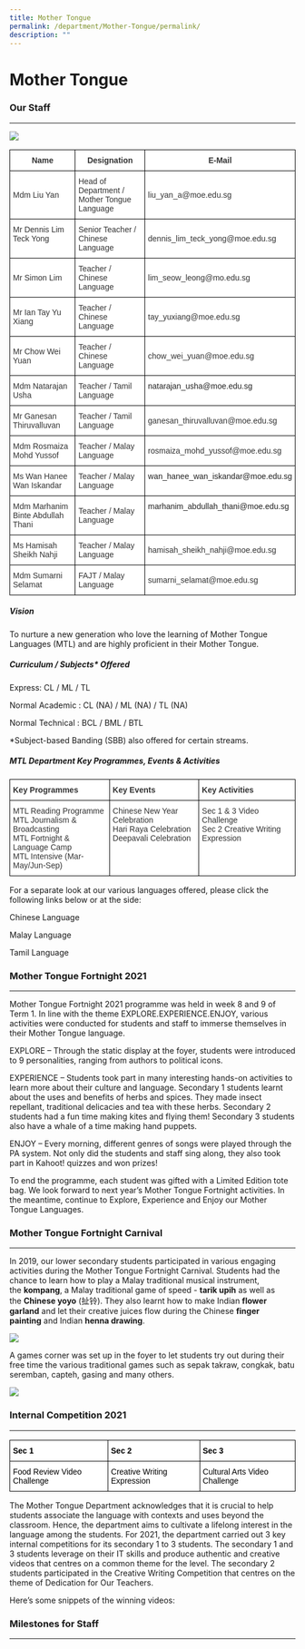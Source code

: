 ```yaml
---
title: Mother Tongue
permalink: /department/Mother-Tongue/permalink/
description: ""
---
```

Mother Tongue
=============

### Our Staff
---------

![](/images/MTL%20Dept%20Teachers%20Day%20Lunch.jpeg)


<style type="text/css">
.tg  {border-collapse:collapse;border-spacing:0;}
.tg td{border-color:black;border-style:solid;border-width:1px;font-family:Arial, sans-serif;font-size:14px;
  overflow:hidden;padding:10px 5px;word-break:normal;}
.tg th{border-color:black;border-style:solid;border-width:1px;font-family:Arial, sans-serif;font-size:14px;
  font-weight:normal;overflow:hidden;padding:10px 5px;word-break:normal;}
.tg .tg-apyk{background-color:#FFF;color:#333;font-weight:bold;text-align:center;vertical-align:top}
.tg .tg-citn{background-color:#FFF;color:#333;text-align:left;vertical-align:top}
.tg .tg-7fd7{background-color:#FFF;color:#333;text-align:left;vertical-align:middle}
.tg .tg-4y7b{background-color:#FFF;color:rgba(0, 0, 0, 0.87);text-align:left;vertical-align:top}
</style>
<table class="tg">
<thead>
  <tr>
    <th class="tg-apyk">Name</th>
    <th class="tg-apyk">Designation </th>
    <th class="tg-apyk">E-Mail </th>
  </tr>
</thead>
<tbody>
  <tr>
    <td class="tg-7fd7">Mdm Liu Yan</td>
    <td class="tg-7fd7">Head of Department / Mother Tongue Language </td>
    <td class="tg-7fd7">liu_yan_a@moe.edu.sg </td>
  </tr>
  <tr>
    <td class="tg-citn">Mr Dennis Lim Teck Yong</td>
    <td class="tg-7fd7">Senior Teacher / Chinese Language </td>
    <td class="tg-7fd7">dennis_lim_teck_yong@moe.edu.sg</td>
  </tr>
  <tr>
    <td class="tg-7fd7">Mr Simon Lim</td>
    <td class="tg-7fd7">Teacher / Chinese Language</td>
    <td class="tg-7fd7">lim_seow_leong@mo.edu.sg</td>
  </tr>
  <tr>
    <td class="tg-7fd7">Mr Ian Tay Yu Xiang </td>
    <td class="tg-7fd7">Teacher / Chinese Language</td>
    <td class="tg-7fd7">tay_yuxiang@moe.edu.sg </td>
  </tr>
  <tr>
    <td class="tg-7fd7">Mr Chow Wei Yuan </td>
    <td class="tg-7fd7">Teacher / Chinese Language</td>
    <td class="tg-7fd7">chow_wei_yuan@moe.edu.sg </td>
  </tr>
  <tr>
    <td class="tg-citn">Mdm Natarajan Usha</td>
    <td class="tg-7fd7">Teacher / Tamil Language</td>
    <td class="tg-4y7b"><span style="color:rgba(0, 0, 0, 0.87)">natarajan_usha@moe.edu.sg</span> </td>
  </tr>
  <tr>
    <td class="tg-7fd7">Mr Ganesan Thiruvalluvan</td>
    <td class="tg-7fd7">Teacher / Tamil Language</td>
    <td class="tg-7fd7"> ganesan_thiruvalluvan@moe.edu.sg</td>
  </tr>
  <tr>
    <td class="tg-citn"><span style="background-color:initial">Mdm Rosmaiza Mohd Yussof</span><br></td>
    <td class="tg-7fd7">Teacher / Malay Language </td>
    <td class="tg-7fd7">rosmaiza_mohd_yussof@moe.edu.sg</td>
  </tr>
  <tr>
    <td class="tg-citn">Ms Wan Hanee Wan Iskandar<span style="background-color:initial"> </span></td>
    <td class="tg-7fd7">Teacher / Malay Language </td>
    <td class="tg-4y7b"><span style="color:rgba(0, 0, 0, 0.87)">wan_hanee_wan_iskandar@moe.edu.sg</span> </td>
  </tr>
  <tr>
    <td class="tg-7fd7"> Mdm Marhanim Binte Abdullah Thani</td>
    <td class="tg-7fd7">Teacher / Malay Language </td>
    <td class="tg-4y7b"><span style="color:rgba(0, 0, 0, 0.87)">marhanim_abdullah_thani@moe.edu.sg</span> </td>
  </tr>
  <tr>
    <td class="tg-7fd7"> Ms Hamisah Sheikh Nahji</td>
    <td class="tg-citn">Teacher / Malay Language </td>
    <td class="tg-7fd7"> hamisah_sheikh_nahji@moe.edu.sg</td>
  </tr>
  <tr>
    <td class="tg-7fd7"> Mdm Sumarni Selamat</td>
    <td class="tg-7fd7">FAJT / Malay Language  </td>
    <td class="tg-7fd7">sumarni_selamat@moe.edu.sg  </td>
  </tr>
</tbody>
</table>


##### Vision

To nurture a new generation who love the learning of Mother Tongue Languages (MTL) and are highly proficient in their Mother Tongue.  

##### Curriculum / Subjects\* Offered

Express: CL / ML / TL 

  

Normal Academic : CL (NA) / ML (NA) / TL (NA)

  

Normal Technical : BCL / BML / BTL 

  

\*Subject-based Banding (SBB) also offered for certain streams.

  

##### MTL Department Key Programmes, Events & Activities

<style type="text/css">
.tg  {border-collapse:collapse;border-spacing:0;}
.tg td{border-color:black;border-style:solid;border-width:1px;font-family:Arial, sans-serif;font-size:14px;
  overflow:hidden;padding:10px 5px;word-break:normal;}
.tg th{border-color:black;border-style:solid;border-width:1px;font-family:Arial, sans-serif;font-size:14px;
  font-weight:normal;overflow:hidden;padding:10px 5px;word-break:normal;}
.tg .tg-citn{background-color:#FFF;color:#333;text-align:left;vertical-align:top}
.tg .tg-rdtm{background-color:#FFF;color:#333;font-weight:bold;text-align:left;vertical-align:top}
</style>
<table class="tg">
<thead>
  <tr>
    <th class="tg-rdtm">Key Programmes</th>
    <th class="tg-rdtm">Key Events</th>
    <th class="tg-rdtm">Key Activities</th>
  </tr>
</thead>
<tbody>
  <tr>
    <td class="tg-citn">MTL Reading Programme<br>MTL Journalism &amp; Broadcasting<br>MTL Fortnight &amp; Language Camp<br>MTL Intensive (Mar-May/Jun-Sep)</td>
    <td class="tg-citn">Chinese New Year Celebration<br>Hari Raya Celebration<br>Deepavali Celebration</td>
    <td class="tg-citn">Sec 1 &amp; 3 Video Challenge<br>Sec 2 Creative Writing Expression</td>
  </tr>
</tbody>
</table>

For a separate look at our various languages offered, please click the following links below or at the side:  
  
Chinese Language

Malay Language

Tamil Language

### Mother Tongue Fortnight 2021
----------------------------

Mother Tongue Fortnight 2021 programme was held in week 8 and 9 of Term 1. In line with the theme EXPLORE.EXPERIENCE.ENJOY, various activities were conducted for students and staff to immerse themselves in their Mother Tongue language.

  

EXPLORE – Through the static display at the foyer, students were introduced to 9 personalities, ranging from authors to political icons.

  

EXPERIENCE – Students took part in many interesting hands-on activities to learn more about their culture and language. Secondary 1 students learnt about the uses and benefits of herbs and spices. They made insect repellant, traditional delicacies and tea with these herbs. Secondary 2 students had a fun time making kites and flying them! Secondary 3 students also have a whale of a time making hand puppets.

  

ENJOY – Every morning, different genres of songs were played through the PA system. Not only did the students and staff sing along, they also took part in Kahoot! quizzes and won prizes! 

  

To end the programme, each student was gifted with a Limited Edition tote bag. We look forward to next year’s Mother Tongue Fortnight activities. In the meantime, continue to Explore, Experience and Enjoy our Mother Tongue Languages.

### Mother Tongue Fortnight Carnival
--------------------------------

In 2019, our lower secondary students participated in various engaging activities during the Mother Tongue Fortnight Carnival. Students had the chance to learn how to play a Malay traditional musical instrument, the **kompang**, a Malay traditional game of speed - **tarik upih** as well as the **Chinese yoyo** (扯铃). They also learnt how to make Indian **flower garland** and let their creative juices flow during the Chinese **finger painting** and Indian **henna drawing**.

![](/images/MT.png)

A games corner was set up in the foyer to let students try out during their free time the various traditional games such as sepak takraw, congkak, batu seremban, capteh, gasing and many others.

![](/images/MT1.png)

### Internal Competition 2021
-------------------------

<style type="text/css">
.tg  {border-collapse:collapse;border-spacing:0;}
.tg td{border-color:black;border-style:solid;border-width:1px;font-family:Arial, sans-serif;font-size:14px;
  overflow:hidden;padding:10px 5px;word-break:normal;}
.tg th{border-color:black;border-style:solid;border-width:1px;font-family:Arial, sans-serif;font-size:14px;
  font-weight:normal;overflow:hidden;padding:10px 5px;word-break:normal;}
.tg .tg-citn{background-color:#FFF;color:#333;text-align:left;vertical-align:top}
.tg .tg-rdtm{background-color:#FFF;color:#333;font-weight:bold;text-align:left;vertical-align:top}
</style>
<table class="tg">
<thead>
  <tr>
    <th class="tg-rdtm"><span style="font-weight:700;color:#000;background-color:transparent">Sec 1</span></th>
    <th class="tg-rdtm"><span style="font-weight:700;color:#000;background-color:transparent">Sec 2</span></th>
    <th class="tg-rdtm"><span style="font-weight:700;color:#000;background-color:transparent">Sec 3</span></th>
  </tr>
</thead>
<tbody>
  <tr>
    <td class="tg-citn"><span style="color:#000;background-color:transparent">Food Review Video Challenge</span></td>
    <td class="tg-citn"><span style="color:#000;background-color:transparent">Creative Writing Expression</span></td>
    <td class="tg-citn"><span style="color:#000;background-color:transparent">Cultural Arts Video Challenge</span></td>
  </tr>
</tbody>
</table>

The Mother Tongue Department acknowledges that it is crucial to help students associate the language with contexts and uses beyond the classroom. Hence, the department aims to cultivate a lifelong interest in the language among the students. For 2021, the department carried out 3 key internal competitions for its secondary 1 to 3 students. The secondary 1 and 3 students leverage on their IT skills and produce authentic and creative videos that centres on a common theme for the level. The secondary 2 students participated in the Creative Writing Competition that centres on the theme of Dedication for Our Teachers.


Here’s some snippets of the winning videos:

### Milestones for Staff
--------------------